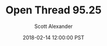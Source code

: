 ---
layout: podcast
title: "Open Thread 95.25"
author: Scott Alexander
description: https://slatestarcodex.com/2018/02/14/open-thread-95-25/
date: 2018-02-14 12:00:00 PST
length: 78149
duration: 19
guid: open-thread-95-25
---